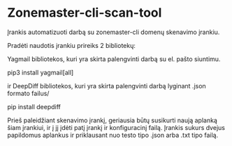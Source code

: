# Zonemaster-cli-scan-tool
Įrankis automatizuoti darbą su zonemaster-cli domenų skenavimo įrankiu.

Pradėti naudotis įrankiu prireiks 2 bibliotekų:

Yagmail bibliotekos, kuri yra skirta palengvinti darbą su el. pašto siuntimu.

pip3 install yagmail[all]

ir DeepDiff bibliotekos, kuri yra skirta palengvinti darbą lyginant .json formato failus/

pip install deepdiff

Prieš paleidžiant skenavimo įrankį, geriausia būtų susikurti naują aplanką šiam įrankiui, ir į jį įdėti patį įrankį ir konfiguracinį failą.
Įrankis sukurs dvejus papildomus aplankus ir priklausant nuo testo tipo .json arba .txt tipo failą.
